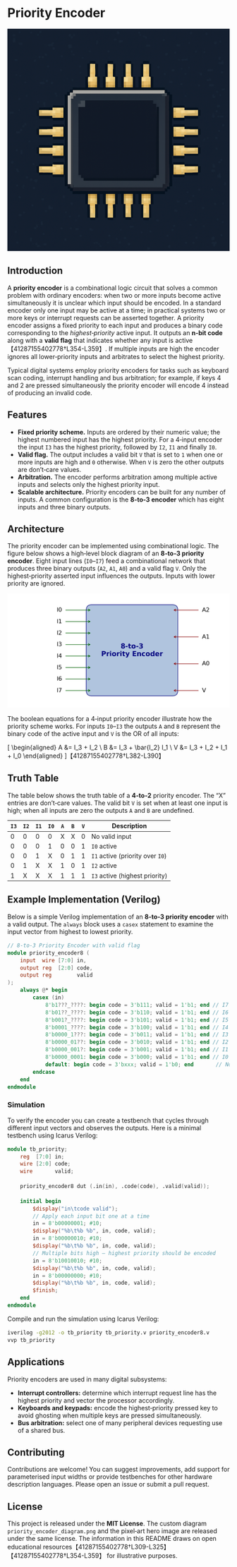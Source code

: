 # Priority Encoder

![Retro chip art](priority_chip_art.png)

## Introduction

A **priority encoder** is a combinational logic circuit that solves a common
problem with ordinary encoders: when two or more inputs become active
simultaneously it is unclear which input should be encoded.  In a standard
encoder only one input may be active at a time; in practical systems two or
more keys or interrupt requests can be asserted together.
A priority encoder assigns a fixed priority to each input and produces a
binary code corresponding to the *highest‑priority* active input.  It outputs
an **n‑bit code** along with a **valid flag** that indicates whether any
input is active【41287155402778†L354-L359】.  If multiple inputs are high the
encoder ignores all lower‑priority inputs and arbitrates to select the
highest priority.

Typical digital systems employ priority encoders for tasks such as keyboard
scan coding, interrupt handling and bus arbitration; for example, if keys 4
and 2 are pressed simultaneously the priority encoder will encode 4
instead of producing an invalid code.

## Features

* **Fixed priority scheme.**  Inputs are ordered by their numeric value; the
  highest numbered input has the highest priority.  For a 4‑input encoder
  the input `I3` has the highest priority, followed by `I2`, `I1` and
  finally `I0`.
* **Valid flag.**  The output includes a valid bit `V` that is set to `1`
  when one or more inputs are high and `0` otherwise.
  When `V` is zero the other outputs are don’t‑care values.
* **Arbitration.**  The encoder performs arbitration among multiple active
  inputs and selects only the highest priority input.
* **Scalable architecture.**  Priority encoders can be built for any number
  of inputs.  A common configuration is the **8‑to‑3 encoder** which has eight
  inputs and three binary outputs.

## Architecture

The priority encoder can be implemented using combinational logic.  The
figure below shows a high‑level block diagram of an **8‑to‑3 priority encoder**.
Eight input lines (`I0`–`I7`) feed a combinational network that produces
three binary outputs (`A2`, `A1`, `A0`) and a valid flag `V`.  Only the
highest‑priority asserted input influences the outputs.  Inputs with lower
priority are ignored.

![Priority encoder block diagram](priority_encoder_diagram.png)

The boolean equations for a 4‑input priority encoder illustrate how the
priority scheme works.  For inputs `I0`–`I3` the outputs `A` and `B`
represent the binary code of the active input and `V` is the OR of all
inputs:

\[
\begin{aligned}
A &= I_3 + I_2 \\
B &= I_3 + \bar{I_2} I_1 \\
V &= I_3 + I_2 + I_1 + I_0
\end{aligned}
\]【41287155402778†L382-L390】

## Truth Table

The table below shows the truth table of a **4‑to‑2** priority encoder.  The
“X” entries are don’t‑care values.  The valid bit `V` is set when at least
one input is high; when all inputs are zero the outputs `A` and `B` are
undefined.

| `I3` | `I2` | `I1` | `I0` | `A` | `B` | `V` | Description |
|----|----|----|----|----|----|----|-------------|
| 0 | 0 | 0 | 0 | X | X | 0 | No valid input |
| 0 | 0 | 0 | 1 | 0 | 0 | 1 | `I0` active |
| 0 | 0 | 1 | X | 0 | 1 | 1 | `I1` active (priority over `I0`) |
| 0 | 1 | X | X | 1 | 0 | 1 | `I2` active |
| 1 | X | X | X | 1 | 1 | 1 | `I3` active (highest priority) |


## Example Implementation (Verilog)

Below is a simple Verilog implementation of an **8‑to‑3 priority encoder**
with a valid output.  The `always` block uses a `casex` statement to
examine the input vector from highest to lowest priority.

```verilog
// 8‑to‑3 Priority Encoder with valid flag
module priority_encoder8 (
    input  wire [7:0] in,
    output reg  [2:0] code,
    output reg        valid
);
    always @* begin
        casex (in)
            8'b1???_????: begin code = 3'b111; valid = 1'b1; end // I7
            8'b01??_????: begin code = 3'b110; valid = 1'b1; end // I6
            8'b001?_????: begin code = 3'b101; valid = 1'b1; end // I5
            8'b0001_????: begin code = 3'b100; valid = 1'b1; end // I4
            8'b0000_1???: begin code = 3'b011; valid = 1'b1; end // I3
            8'b0000_01??: begin code = 3'b010; valid = 1'b1; end // I2
            8'b0000_001?: begin code = 3'b001; valid = 1'b1; end // I1
            8'b0000_0001: begin code = 3'b000; valid = 1'b1; end // I0
            default: begin code = 3'bxxx; valid = 1'b0; end       // No inputs
        endcase
    end
endmodule
```

### Simulation

To verify the encoder you can create a testbench that cycles through
different input vectors and observes the outputs.  Here is a minimal testbench
using Icarus Verilog:

```verilog
module tb_priority;
    reg  [7:0] in;
    wire [2:0] code;
    wire       valid;

    priority_encoder8 dut (.in(in), .code(code), .valid(valid));

    initial begin
        $display("in\tcode valid");
        // Apply each input bit one at a time
        in = 8'b00000001; #10;
        $display("%b\t%b %b", in, code, valid);
        in = 8'b00000010; #10;
        $display("%b\t%b %b", in, code, valid);
        // Multiple bits high – highest priority should be encoded
        in = 8'b10010010; #10;
        $display("%b\t%b %b", in, code, valid);
        in = 8'b00000000; #10;
        $display("%b\t%b %b", in, code, valid);
        $finish;
    end
endmodule
```

Compile and run the simulation using Icarus Verilog:

```bash
iverilog -g2012 -o tb_priority tb_priority.v priority_encoder8.v
vvp tb_priority
```

## Applications

Priority encoders are used in many digital subsystems:

* **Interrupt controllers:** determine which interrupt request line has the
  highest priority and vector the processor accordingly.
* **Keyboards and keypads:** encode the highest‑priority pressed key to
  avoid ghosting when multiple keys are pressed simultaneously.
* **Bus arbitration:** select one of many peripheral devices requesting use
  of a shared bus.

## Contributing

Contributions are welcome!  You can suggest improvements, add support for
parameterised input widths or provide testbenches for other hardware
description languages.  Please open an issue or submit a pull request.

## License

This project is released under the **MIT License**.  The custom diagram
`priority_encoder_diagram.png` and the pixel‑art hero image are released
under the same license.  The information in this README draws on open
educational resources【41287155402778†L309-L325】【41287155402778†L354-L359】 for
illustrative purposes.
